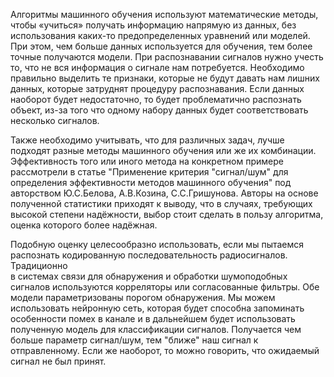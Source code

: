 Алгоритмы машинного обучения используют математические методы, чтобы «учиться» получать информацию напрямую из данных, без 
использования каких-то предопределенных уравнений или моделей. При этом, чем больше данных используется для обучения, тем более 
точные получаются модели. При распознавании сигналов нужно учесть то, что не вся 
информация о сигнале нам потребуется. Необходимо правильно выделить те признаки, которые не будут давать нам лишних данных, которые
затруднят процедуру распознавания. Если данных наоборот будет недостаточно, то будет проблематично распознать объект, из-за того 
что одному набору данных будет соответствовать несколько сигналов.

Также необходимо учитывать, что для различных задач, лучше подходят разные методы машинного обучения или же их комбинации. Эффективность
того или иного метода на конкретном примере рассмотрели в статье "Применение критерия "сигнал/шум" для определения эффективности
методов машинного обучения" под авторством Ю.С.Белова, А.В.Козина, С.С.Гришунова. Авторы на основе полученной статистики приходят к выводу,
что в случаях, требующих высокой степени надёжности, выбор стоит сделать в пользу алгоритма, оценка которого более надёжная. 

Подобную оценку целесообразно использовать, если мы пытаемся распознать кодированную последовательность радиосигналов. Традиционно  
в системах связи для обнаружения и обработки шумоподобных сигналов используются корреляторы или согласованные фильтры. Обе модели
параметризованы порогом обнаружения. Мы можем использовать нейронную сеть, которая будет способна запоминать особенности 
помех в канале и в дальнейшем будет использовать полученную модель для классификации сигналов. Получается чем больше параметр сигнал/шум,
тем "ближе" наш сигнал к отправленному. Если же наоборот, то можно говорить, что ожидаемый сигнал не был принят.

